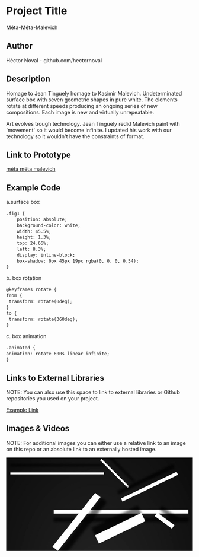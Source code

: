 # Project Title
Méta-Méta-Malevich

## Author
Héctor Noval - github.com/hectornoval

## Description

Homage to Jean Tinguely homage to Kasimir Malevich. Undeterminated surface box with seven geometric shapes in pure white. 
The elements rotate at different speeds producing an ongoing series of new compositions. Each image is new and virtually unrepeatable. 

Art evolves trough technology. Jean Tinguely redid Malevich paint with 'movement' so it would become infinite. I updated his work with our technology so it wouldn't have the constraints of format.


## Link to Prototype

[méta méta malevich](http://hectornoval.com/experiment/metametamalevich.html "méta méta malevich")

## Example Code

a.surface box 
```
.fig1 {
	position: absolute;
	background-color: white;
	width: 45.5%;
	height: 1.3%;
	top: 24.66%;
	left: 8.3%;
	display: inline-block;
	box-shadow: 0px 45px 19px rgba(0, 0, 0, 0.54);
}
```
b. box rotation 
```
@keyframes rotate {
from {
 transform: rotate(0deg);
}
to {
 transform: rotate(360deg);
}
```
c. box animation 
```
.animated {
animation: rotate 600s linear infinite;
}
```
## Links to External Libraries
 NOTE: You can also use this space to link to external libraries or Github repositories you used on your project.

[Example Link](http://www.google.com "Example Link")

## Images & Videos
NOTE: For additional images you can either use a relative link to an image on this repo or an absolute link to an externally hosted image.

![cover image](project_images/cover.jpg?raw=true "cover image")


